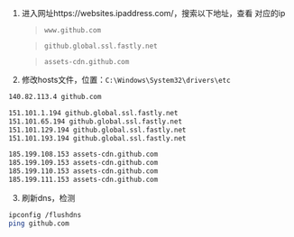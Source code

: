 

1. 进入网址https://websites.ipaddress.com/，搜索以下地址，查看 对应的ip

   > `www.github.com`

   > `github.global.ssl.fastly.net`

   > `assets-cdn.github.com`

2. 修改hosts文件，位置：`C:\Windows\System32\drivers\etc`

```sh
140.82.113.4 github.com

151.101.1.194 github.global.ssl.fastly.net
151.101.65.194 github.global.ssl.fastly.net
151.101.129.194 github.global.ssl.fastly.net
151.101.193.194 github.global.ssl.fastly.net

185.199.108.153 assets-cdn.github.com
185.199.109.153 assets-cdn.github.com
185.199.110.153 assets-cdn.github.com
185.199.111.153 assets-cdn.github.com
```

3. 刷新dns，检测

```sh
ipconfig /flushdns
ping github.com
```

